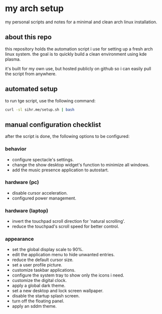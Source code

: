 # my arch setup

my personal scripts and notes for a minimal and clean arch linux installation.

## about this repo

this repository holds the automation script i use for setting up a fresh arch linux system. the goal is to quickly build a clean environment using kde plasma.

it's built for my own use, but hosted publicly on github so i can easily pull the script from anywhere.

## automated setup

to run tge script, use the following command:

```sh
curl -sl sihr.me/setup.sh | bash
```

## manual configuration checklist

after the script is done, the following options to be configured:

### behavior
- configure spectacle's settings.
- change the show desktop widget's function to minimize all windows.
- add the music presence application to autostart.

### hardware (pc)
- disable cursor acceleration.
- configured power management.

### hardware (laptop)
- invert the touchpad scroll direction for 'natural scrolling'.
- reduce the touchpad's scroll speed for better control.

### appearance
- set the global display scale to 90%.
- edit the application menu to hide unwanted entries.
- reduce the default cursor size.
- set a user profile picture.
- customize taskbar applications.
- configure the system tray to show only the icons i need.
- customize the digital clock.
- apply a global dark theme.
- set a new desktop and lock screen wallpaper.
- disable the startup splash screen.
- turn off the floating panel.
- apply an sddm theme.
